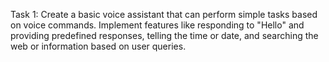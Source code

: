 Task 1:
Create a basic voice assistant that can perform simple tasks based on voice commands. Implement features like responding to "Hello" and providing predefined responses, telling the time or date, and searching the web or information based on user queries.
